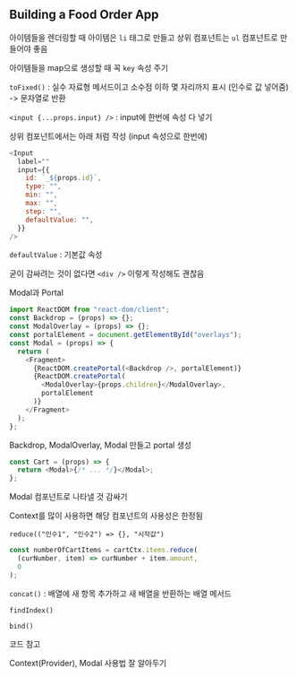 ## Building a Food Order App

아이템들을 렌더링할 때 아이템은 `li` 태그로 만들고 상위 컴포넌트는 `ul` 컴포넌트로 만들어야 좋음

아이템들을 map으로 생성할 때 꼭 `key` 속성 주기

`toFixed()` : 실수 자료형 메서드이고 소수점 이하 몇 자리까지 표시 (인수로 값 넣어줌) -> 문자열로 반환

`<input {...props.input} />` : input에 한번에 속성 다 넣기

상위 컴포넌트에서는 아래 처럼 작성 (input 속성으로 한번에)

```javascript
<Input
  label=""
  input={{
    id: `_${props.id}`,
    type: "",
    min: "",
    max: "",
    step: "",
    defaultValue: "",
  }}
/>
```

`defaultValue` : 기본값 속성

굳이 감싸려는 것이 없다면 `<div />` 이렇게 작성해도 괜찮음

Modal과 Portal

```javascript
import ReactDOM from "react-dom/client";
const Backdrop = (props) => {};
const ModalOverlay = (props) => {};
const portalElement = document.getElementById("overlays");
const Modal = (props) => {
  return (
    <Fragment>
      {ReactDOM.createPortal(<Backdrop />, portalElement)}
      {ReactDOM.createPortal(
        <ModalOverlay>{props.children}</ModalOverlay>,
        portalElement
      )}
    </Fragment>
  );
};
```

Backdrop, ModalOverlay, Modal 만들고 portal 생성

```javascript
const Cart = (props) => {
  return <Modal>{/* ... */}</Modal>;
};
```

Modal 컴포넌트로 나타낼 것 감싸기

Context를 많이 사용하면 해당 컴포넌트의 사용성은 한정됨

`reduce(("인수1", "인수2") => {}, "시작값")`

```javascript
const numberOfCartItems = cartCtx.items.reduce(
  (curNumber, item) => curNumber + item.amount,
  0
);
```

`concat()` : 배열에 새 항목 추가하고 새 배열을 반환하는 배열 메서드

`findIndex()`

`bind()`

코드 참고

Context(Provider), Modal 사용법 잘 알아두기
